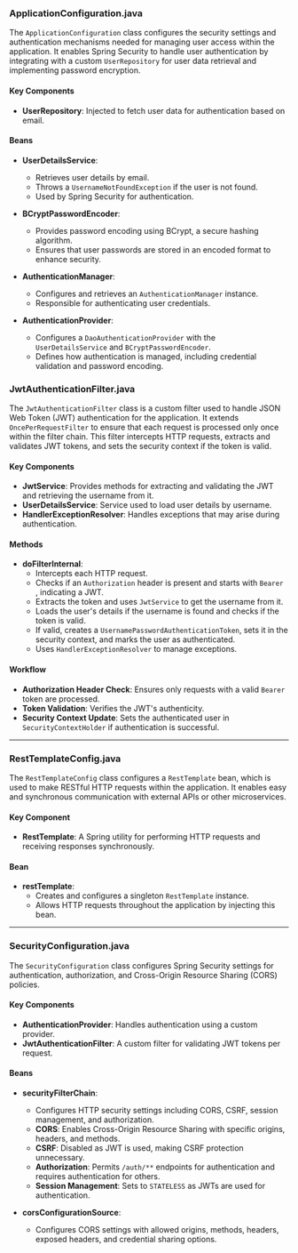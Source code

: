 ### ApplicationConfiguration.java

The `ApplicationConfiguration` class configures the security settings and authentication mechanisms needed for managing user access within the application. It enables Spring Security to handle user authentication by integrating with a custom `UserRepository` for user data retrieval and implementing password encryption.

#### Key Components

- **UserRepository**: Injected to fetch user data for authentication based on email.

#### Beans

- **UserDetailsService**:
  - Retrieves user details by email.
  - Throws a `UsernameNotFoundException` if the user is not found.
  - Used by Spring Security for authentication.

- **BCryptPasswordEncoder**:
  - Provides password encoding using BCrypt, a secure hashing algorithm.
  - Ensures that user passwords are stored in an encoded format to enhance security.

- **AuthenticationManager**:
  - Configures and retrieves an `AuthenticationManager` instance.
  - Responsible for authenticating user credentials.

- **AuthenticationProvider**:
  - Configures a `DaoAuthenticationProvider` with the `UserDetailsService` and `BCryptPasswordEncoder`.
  - Defines how authentication is managed, including credential validation and password encoding.

### JwtAuthenticationFilter.java

The `JwtAuthenticationFilter` class is a custom filter used to handle JSON Web Token (JWT) authentication for the application. It extends `OncePerRequestFilter` to ensure that each request is processed only once within the filter chain. This filter intercepts HTTP requests, extracts and validates JWT tokens, and sets the security context if the token is valid.

#### Key Components

- **JwtService**: Provides methods for extracting and validating the JWT and retrieving the username from it.
- **UserDetailsService**: Service used to load user details by username.
- **HandlerExceptionResolver**: Handles exceptions that may arise during authentication.

#### Methods

- **doFilterInternal**:
  - Intercepts each HTTP request.
  - Checks if an `Authorization` header is present and starts with `Bearer `, indicating a JWT.
  - Extracts the token and uses `JwtService` to get the username from it.
  - Loads the user's details if the username is found and checks if the token is valid.
  - If valid, creates a `UsernamePasswordAuthenticationToken`, sets it in the security context, and marks the user as authenticated.
  - Uses `HandlerExceptionResolver` to manage exceptions.

#### Workflow

- **Authorization Header Check**: Ensures only requests with a valid `Bearer` token are processed.
- **Token Validation**: Verifies the JWT's authenticity.
- **Security Context Update**: Sets the authenticated user in `SecurityContextHolder` if authentication is successful.

---

### RestTemplateConfig.java

The `RestTemplateConfig` class configures a `RestTemplate` bean, which is used to make RESTful HTTP requests within the application. It enables easy and synchronous communication with external APIs or other microservices.

#### Key Component

- **RestTemplate**: A Spring utility for performing HTTP requests and receiving responses synchronously.

#### Bean

- **restTemplate**:
  - Creates and configures a singleton `RestTemplate` instance.
  - Allows HTTP requests throughout the application by injecting this bean.

---

### SecurityConfiguration.java

The `SecurityConfiguration` class configures Spring Security settings for authentication, authorization, and Cross-Origin Resource Sharing (CORS) policies.

#### Key Components

- **AuthenticationProvider**: Handles authentication using a custom provider.
- **JwtAuthenticationFilter**: A custom filter for validating JWT tokens per request.

#### Beans

- **securityFilterChain**:
  - Configures HTTP security settings including CORS, CSRF, session management, and authorization.
  - **CORS**: Enables Cross-Origin Resource Sharing with specific origins, headers, and methods.
  - **CSRF**: Disabled as JWT is used, making CSRF protection unnecessary.
  - **Authorization**: Permits `/auth/**` endpoints for authentication and requires authentication for others.
  - **Session Management**: Sets to `STATELESS` as JWTs are used for authentication.

- **corsConfigurationSource**:
  - Configures CORS settings with allowed origins, methods, headers, exposed headers, and credential sharing options.


